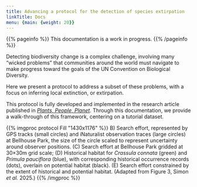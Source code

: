 ```yaml
---
title: Advancing a protocol for the detection of species extirpation
linkTitle: Docs
menu: {main: {weight: 20}}
---
```


{{% pageinfo %}}
This documentation is a work in progress.
{{% /pageinfo %}}

Detecting biodiversity change is a complex challenge, involving many “wicked problems” 
that communities around the world must navigate to make progress toward the goals of 
the UN Convention on Biological Diversity.

Here we present a protocol to address a subset of these problems, with a focus on inferring local extinction, or extirpation.

This protocol is fully developed and implemented in the research article published in [*Plants, People, Planet*](https://www.imerss.org).
Through this documentation, we provide a walk-through of this framework, centering on a tutorial dataset.

{{% imgproc protocol Fill "1430x1176" %}}
B) Search effort, represented by GPS tracks (small circles) and iNaturalist observation traces 
(large circles) at Bellhouse Park, the size of the circle scaled to represent uncertainty around 
observer positions. (C) Search effort at Bellhouse Park gridded at 30×30m grid scale; (D) Historical habitat for *Crassula connata* (green) and *Primula pauciflora* (blue), with
corresponding historical occurrence records (dots), overlain on potential habitat (black). (E)
Search effort constrained by the extent of historical and potential habitat. (Adapted from Figure 3, Simon *et al.* 2025.)
{{% /imgproc %}}


